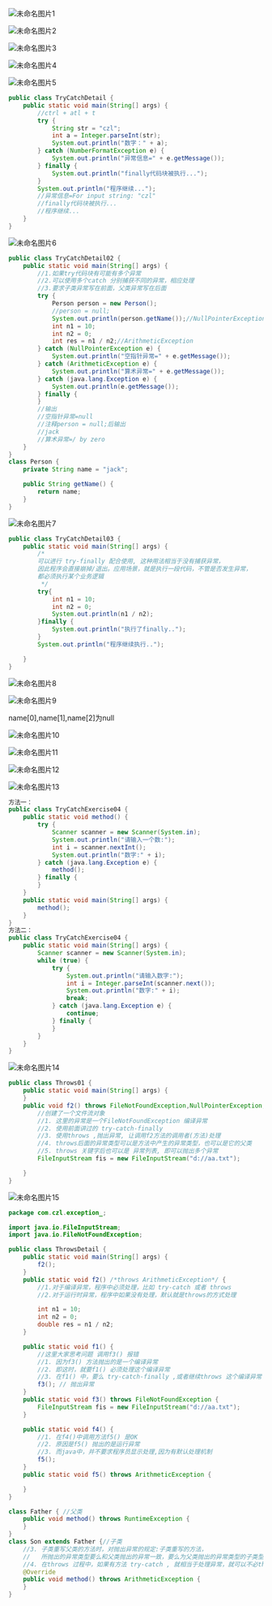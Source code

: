 ![未命名图片1](../notes-images/202406292205765.png) 

![未命名图片2](../notes-images/202406292206876.png) 

![未命名图片3](../notes-images/202406292206610.png) 





![未命名图片4](../notes-images/202406292206748.png) 

![未命名图片5](../notes-images/202406292206922.png) 

```java
public class TryCatchDetail {
    public static void main(String[] args) {
        //ctrl + atl + t
        try {
            String str = "czl";
            int a = Integer.parseInt(str);
            System.out.println("数字：" + a);
        } catch (NumberFormatException e) {
            System.out.println("异常信息=" + e.getMessage());
        } finally {
            System.out.println("finally代码块被执行...");
        }
        System.out.println("程序继续...");
        //异常信息=For input string: "czl"
        //finally代码块被执行...
        //程序继续...
    }
}
```

![未命名图片6](../notes-images/202406292207260.png) 

```java
public class TryCatchDetail02 {
    public static void main(String[] args) {
        //1.如果try代码块有可能有多个异常
        //2.可以使用多个catch 分别捕获不同的异常，相应处理
        //3.要求子类异常写在前面，父类异常写在后面
        try {
            Person person = new Person();
            //person = null;
            System.out.println(person.getName());//NullPointerException
            int n1 = 10;
            int n2 = 0;
            int res = n1 / n2;//ArithmeticException
        } catch (NullPointerException e) {
            System.out.println("空指针异常=" + e.getMessage());
        } catch (ArithmeticException e) {
            System.out.println("算术异常=" + e.getMessage());
        } catch (java.lang.Exception e) {
            System.out.println(e.getMessage());
        } finally {
        }
        //输出
        //空指针异常=null
        //注释person = null;后输出
        //jack
        //算术异常=/ by zero
    }
}
class Person {
    private String name = "jack";

    public String getName() {
        return name;
    }
}
```

![未命名图片7](../notes-images/202406292208324.png) 

```java
public class TryCatchDetail03 {
    public static void main(String[] args) {
        /*
        可以进行 try-finally 配合使用, 这种用法相当于没有捕获异常，
        因此程序会直接崩掉/退出。应用场景，就是执行一段代码，不管是否发生异常，
        都必须执行某个业务逻辑
         */
        try{
            int n1 = 10;
            int n2 = 0;
            System.out.println(n1 / n2);
        }finally {
            System.out.println("执行了finally..");
        }
        System.out.println("程序继续执行..");

    }
}
```

![未命名图片8](../notes-images/202406292209940.png) 

![未命名图片9](../notes-images/202406292209142.png) 

name[0],name[1],name[2]为null

![未命名图片10](../notes-images/202406292210075.png) 

![未命名图片11](../notes-images/202406292211031.png) 



![未命名图片12](../notes-images/202406292211312.png) 

![未命名图片13](../notes-images/202406292212254.png) 

```java
方法一：
public class TryCatchExercise04 {
    public static void method() {
        try {
            Scanner scanner = new Scanner(System.in);
            System.out.println("请输入一个数:");
            int i = scanner.nextInt();
            System.out.println("数字:" + i);
        } catch (java.lang.Exception e) {
            method();
        } finally {
        }
    }
    public static void main(String[] args) {
        method();
    }
}
方法二：
public class TryCatchExercise04 {
    public static void main(String[] args) {
        Scanner scanner = new Scanner(System.in);
        while (true) {
            try {
                System.out.println("请输入数字:");
                int i = Integer.parseInt(scanner.next());
                System.out.println("数字:" + i);
                break;
            } catch (java.lang.Exception e) {
                continue;
            } finally {
            }
        }
    }
}
```





![未命名图片14](../notes-images/202406292213717.png) 

```java
public class Throws01 {
    public static void main(String[] args) {
    }
    public void f2() throws FileNotFoundException,NullPointerException,ArithmeticException {
        //创建了一个文件流对象
        //1. 这里的异常是一个FileNotFoundException 编译异常
        //2. 使用前面讲过的 try-catch-finally
        //3. 使用throws ,抛出异常, 让调用f2方法的调用者(方法)处理
        //4. throws后面的异常类型可以是方法中产生的异常类型，也可以是它的父类
        //5. throws 关键字后也可以是 异常列表, 即可以抛出多个异常
        FileInputStream fis = new FileInputStream("d://aa.txt");

    }
}
```



![未命名图片15](../notes-images/202406292213766.png) 

```java
package com.czl.exception_;

import java.io.FileInputStream;
import java.io.FileNotFoundException;

public class ThrowsDetail {
    public static void main(String[] args) {
        f2();
    }
    public static void f2() /*throws ArithmeticException*/ {
        //1.对于编译异常，程序中必须处理，比如 try-catch 或者 throws
        //2.对于运行时异常，程序中如果没有处理，默认就是throws的方式处理

        int n1 = 10;
        int n2 = 0;
        double res = n1 / n2;
    }

    public static void f1() {
        //这里大家思考问题 调用f3() 报错
        //1. 因为f3() 方法抛出的是一个编译异常
        //2. 即这时，就要f1() 必须处理这个编译异常
        //3. 在f1() 中，要么 try-catch-finally ,或者继续throws 这个编译异常
        f3(); // 抛出异常
    }
    public static void f3() throws FileNotFoundException {
        FileInputStream fis = new FileInputStream("d://aa.txt");
    }

    public static void f4() {
        //1. 在f4()中调用方法f5() 是OK
        //2. 原因是f5() 抛出的是运行异常
        //3. 而java中，并不要求程序员显示处理,因为有默认处理机制
        f5();
    }
    public static void f5() throws ArithmeticException {

    }
}

class Father { //父类
    public void method() throws RuntimeException {
    }
}
class Son extends Father {//子类
    //3. 子类重写父类的方法时，对抛出异常的规定:子类重写的方法，
    //   所抛出的异常类型要么和父类抛出的异常一致，要么为父类抛出的异常类型的子类型
    //4. 在throws 过程中，如果有方法 try-catch , 就相当于处理异常，就可以不必throws
    @Override
    public void method() throws ArithmeticException {
    }
}
```

